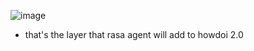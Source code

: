 ![image](https://drive.google.com/uc?export=view&id=1w8As0aRkOvJJ_-n-Vdv5PlcZ6Uth82ER)


* that's the layer that rasa agent will add to howdoi 2.0 
